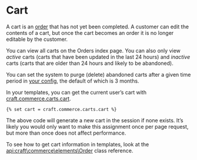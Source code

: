 # Cart

A cart is an [order](orders.md) that has not yet been completed. A customer can edit the contents of a cart, 
but once the cart becomes an order it is no longer editable by the customer.

You can view all carts on the Orders index page. You can also only view _active_ carts (carts that have been 
updated in the last 24 hours) and _inactive_ carts (carts that are older than 24 hours and likely to be abandoned).

You can set the system to purge (delete) abandoned carts after a given time period in [your config](configuration.md), 
the default of which is 3 months.

In your templates, you can get the current user’s cart with [craft.commerce.carts.cart](craft-commerce-carts-cart.md).

```twig
{% set cart = craft.commerce.carts.cart %}
```

The above code will generate a new cart in the session if none exists. It’s likely you would only
want to make this assignment once per page request, but more than once does not affect performance.

To see how to get cart information in templates, look at the <api:craft\commerce\elements\Order> class reference.






